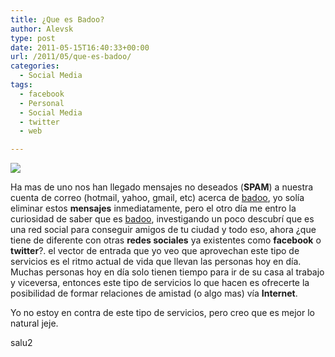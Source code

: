 ```yaml
---
title: ¿Que es Badoo?
author: Alevsk
type: post
date: 2011-05-15T16:40:33+00:00
url: /2011/05/que-es-badoo/
categories:
  - Social Media
tags:
  - facebook
  - Personal
  - Social Media
  - twitter
  - web

---
```

[![](/images/badoo.gif)](http://www.alevsk.com/2011/05/que-es-badoo/badoo/)

Ha mas de uno nos han llegado mensajes no deseados (**SPAM**) a nuestra cuenta de correo (hotmail, yahoo, gmail, etc) acerca de [badoo][1], yo solía eliminar estos **mensajes** inmediatamente, pero el otro día me entro la curiosidad de saber que es [badoo][2], investigando un poco descubrí que es una red social para conseguir amigos de tu ciudad y todo eso, ahora ¿que tiene de diferente con otras **redes sociales** ya existentes como **facebook** o **twitter**?. el vector de entrada que yo veo que aprovechan este tipo de servicios es el ritmo actual de vida que llevan las personas hoy en día. Muchas personas hoy en día solo tienen tiempo para ir de su casa al trabajo y viceversa, entonces este tipo de servicios lo que hacen es ofrecerte la posibilidad de formar relaciones de amistad (o algo mas) vía **Internet**.

Yo no estoy en contra de este tipo de servicios, pero creo que es mejor lo natural jeje.

salu2

 [1]: http://www.badoode.com/2010/12/chicas-badoo-mujeres-hermosas-en-badoo.html
 [2]: http://www.badoode.com/